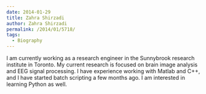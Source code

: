 ```yaml
---
date: 2014-01-29
title: Zahra Shirzadi
author: Zahra Shirzadi
permalink: /2014/01/5718/
tags:
  - Biography
---
```

I am currently working as a research engineer in the Sunnybrook research institute in Toronto. My current research is focused on brain image analysis and EEG signal processing. I have experience working with Matlab and C++, and I have started batch scripting a few months ago. I am interested in learning Python as well.
